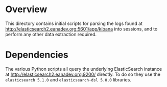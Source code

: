 # Overview
This directory contains initial scripts for parsing the logs found at http://elasticsearch2.eanadev.org:5601/app/kibana into sessions, and to perform any other data extraction required.

# Dependencies

The various Python scripts all query the underlying ElasticSearch instance at http://elasticsearch2.eanadev.org:9200/ directly. To do so they use the `elasticsearch 5.1.0` and `elasticsearch-dsl 5.0.0` libraries.
